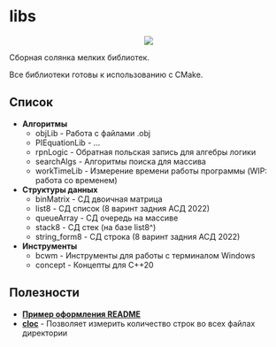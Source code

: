 # libs
<p align="center">
  <img src="https://raw.githubusercontent.com/Kseen715/imgs/main/favicon.ico?token=GHSAT0AAAAAABZP3VEEX2RTOIF434CW37Q4Y4TPXMA" />
</p>

Сборная солянка мелких библиотек.

Все библиотеки готовы к использованию с CMake.

## Список
- **Алгоритмы**
  - objLib - Работа с файлами .obj
  - PIEquationLib - ...
  - rpnLogic - Обратная польская запись для алгебры логики
  - searchAlgs - Алгоритмы поиска для массива
  - workTimeLib - Измерение времени работы программы (WIP: работа со временем)
- **Структуры данных**
  - binMatrix - СД двоичная матрица
  - list8 - СД список (8 варинт задния АСД 2022)
  - queueArray - СД очередь на массиве
  - stack8 - СД стек (на базе list8^)
  - string_form8 - СД строка (8 варинт задния АСД 2022)
- **Инструменты**
  - bcwm - Инструменты для работы с терминалом Windows
  - concept - Концепты для C++20

 ## Полезности
- [**Пример оформления README**](https://github.com/GnuriaN/format-README)
- [**cloc**](https://github.com/AlDanial/cloc) - Позволяет измерить количество строк во всех файлах директории